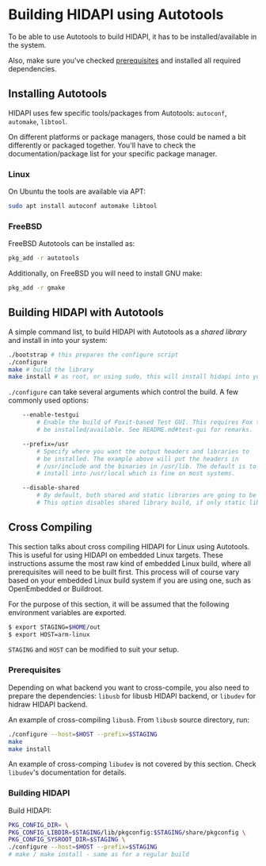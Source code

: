 # Building HIDAPI using Autotools

To be able to use Autotools to build HIDAPI, it has to be installed/available in the system.

Also, make sure you've checked [prerequisites](README.md#prerequisites) and installed all required dependencies.

## Installing Autotools

HIDAPI uses few specific tools/packages from Autotools: `autoconf`, `automake`, `libtool`.

On different platforms or package managers, those could be named a bit differently or packaged together.
You'll have to check the documentation/package list for your specific package manager.

### Linux

On Ubuntu the tools are available via APT:

```sh
sudo apt install autoconf automake libtool
```

### FreeBSD

FreeBSD Autotools can be installed as:

```sh
pkg_add -r autotools
```

Additionally, on FreeBSD you will need to install GNU make:
```sh
pkg_add -r gmake
```

## Building HIDAPI with Autotools

A simple command list, to build HIDAPI with Autotools as a _shared library_ and install in into your system:

```sh
./bootstrap # this prepares the configure script
./configure
make # build the library
make install # as root, or using sudo, this will install hidapi into your system
```

`./configure` can take several arguments which control the build. A few commonly used options:
```sh
	--enable-testgui
		# Enable the build of Foxit-based Test GUI. This requires Fox toolkit to
		# be installed/available. See README.md#test-gui for remarks.

	--prefix=/usr
		# Specify where you want the output headers and libraries to
		# be installed. The example above will put the headers in
		# /usr/include and the binaries in /usr/lib. The default is to
		# install into /usr/local which is fine on most systems.

	--disable-shared
		# By default, both shared and static libraries are going to be built/installed.
		# This option disables shared library build, if only static library is required.
```


## Cross Compiling

This section talks about cross compiling HIDAPI for Linux using Autotools.
This is useful for using HIDAPI on embedded Linux targets. These
instructions assume the most raw kind of embedded Linux build, where all
prerequisites will need to be built first. This process will of course vary
based on your embedded Linux build system if you are using one, such as
OpenEmbedded or Buildroot.

For the purpose of this section, it will be assumed that the following
environment variables are exported.
```sh
$ export STAGING=$HOME/out
$ export HOST=arm-linux
```

`STAGING` and `HOST` can be modified to suit your setup.

### Prerequisites

Depending on what backend you want to cross-compile, you also need to prepare the dependencies:
`libusb` for libusb HIDAPI backend, or `libudev` for hidraw HIDAPI backend.

An example of cross-compiling `libusb`. From `libusb` source directory, run:
```sh
./configure --host=$HOST --prefix=$STAGING
make
make install
```

An example of cross-comping `libudev` is not covered by this section.
Check `libudev`'s documentation for details.

### Building HIDAPI

Build HIDAPI:
```sh
PKG_CONFIG_DIR= \
PKG_CONFIG_LIBDIR=$STAGING/lib/pkgconfig:$STAGING/share/pkgconfig \
PKG_CONFIG_SYSROOT_DIR=$STAGING \
./configure --host=$HOST --prefix=$STAGING
# make / make install - same as for a regular build
```
